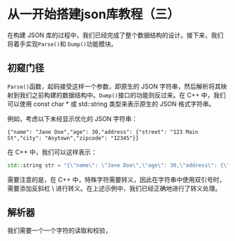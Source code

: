 # 从一开始搭建json库教程（三）

在构建 JSON 库的过程中，我们已经完成了整个数据结构的设计。接下来，我们将着手实现``Parse()``和 ``Dump()``功能模块。

## 初窥门径

`Parse()`函数，起码接受这样一个参数，即原生的 JSON 字符串，然后解析将其映射到我们之前构建的数据结构中。``Dump()``接口的功能则反过来。在 C++ 中，我们可以使用 const char * 或 std::string 类型来表示原生的 JSON 格式字符串。

例如，考虑以下未经显示优化的 JSON 字符串：
~~~
{"name": "Jane Doe","age": 30,"address": {"street": "123 Main St","city": "Anytown","zipcode": "12345"}}
~~~
在 C++ 中，我们可以这样表示：
~~~cpp
std::string str = "{\"name\": \"Jane Doe\",\"age\": 30,\"address\": {\"street\": \"123 Main St\",\"city\": \"Anytown\",\"zipcode\": \"12345\"}}";
~~~

需要注意的是，在 C++ 中，特殊字符需要转义，因此在字符串中使用双引号时，需要添加反斜杠 \ 进行转义。在上述示例中，我们已经正确地进行了转义处理。

## 解析器
我们需要一个一个字符的读取和校验，